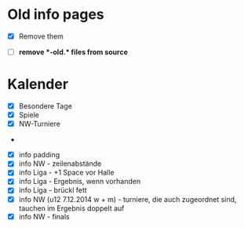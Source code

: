 # Old info pages

-   [X] Remove them
-   [ ] **remove \*-old.\* files from source**


# Kalender

-   [X] Besondere Tage
-   [X] Spiele
-   [X] NW-Turniere
-
-   [X] info padding
-   [X] info NW - zeilenabstände
-   [X] info Liga - +1 Space vor Halle
-   [X] info Liga - Ergebnis, wenn vorhanden
-   [X] info Liga - brückl fett
-   [X] info NW (u12 7.12.2014 w + m) - turniere, die auch zugeordnet sind, tauchen im Ergebnis doppelt auf
-   [X] info NW - finals

